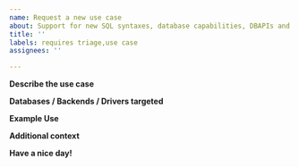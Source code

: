 ```yaml
---
name: Request a new use case
about: Support for new SQL syntaxes, database capabilities, DBAPIs and DBAPI features
title: ''
labels: requires triage,use case
assignees: ''

---
```


**Describe the use case**
<!-- A clear and concise description of what the SQL or database capability is. -->

**Databases / Backends / Drivers targeted**

<!-- what database(s) is this for?  What drivers? -->

**Example Use**
<!-- provide a clear example of what the SQL looks like, or what the DBAPI code looks like -->


**Additional context**
<!-- Add any other context about the problem here. -->

**Have a nice day!**
